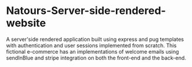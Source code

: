 # Natours-Server-side-rendered-website
A server'side rendered application built using express and pug templates with authentication and user sessions implemented from scratch. This fictional e-commerce has an implementations of welcome emails using sendInBlue and stripe integration on both the front-end and the back-end.
